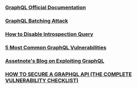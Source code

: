 ### [GraphQL Official Documentation](https://graphql.org/learn/)
### [GraphQL Batching Attack](https://lab.wallarm.com/graphql-batching-attack/)
### [How to Disable Introspection Query](https://lab.wallarm.com/why-and-how-to-disable-introspection-query-for-graphql-apis/)
### [5 Most Common GraphQL Vulnerabilities](https://carvesystems.com/news/the-5-most-common-graphql-security-vulnerabilities/)
### [Assetnote's Blog on Exploiting GraphQL](https://blog.assetnote.io/2021/08/29/exploiting-graphql/)
### [HOW TO SECURE A GRAPHQL API (THE COMPLETE VULNERABILITY CHECKLIST)](https://leapgraph.com/graphql-api-security/)
